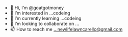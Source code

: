 - 👋 Hi, I’m @goatgotmoney
- 👀 I’m interested in ...codeing 
- 🌱 I’m currently learning ...codeing
- 💞️ I’m looking to collaborate on ...
- 📫 How to reach me ...newlifelawncarellc@gmail.com

<!---
goatgotmoney/goatgotmoney is a ✨ special ✨ repository because its `README.md` (this file) appears on your GitHub profile.
You can click the Preview link to take a look at your changes.
--->
